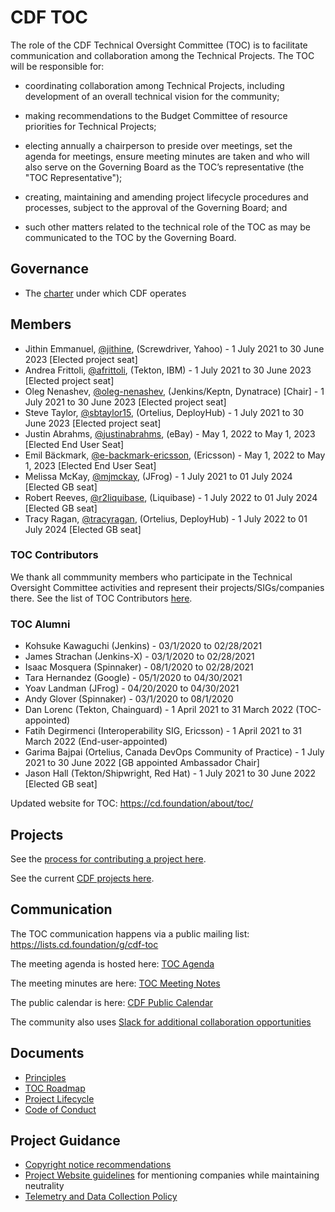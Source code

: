 # CDF TOC

The role of the CDF Technical Oversight Committee (TOC) is to facilitate communication and collaboration among the Technical Projects. The TOC will be responsible for:

- coordinating collaboration among Technical Projects, including development of an overall technical vision for the community;

- making recommendations to the Budget Committee of resource priorities for Technical Projects;

- electing annually a chairperson to preside over meetings, set the agenda for meetings, ensure meeting minutes are taken and who will also serve on the Governing Board as the TOC’s representative (the "TOC Representative");

- creating, maintaining and amending project lifecycle procedures and processes, subject to the approval of the Governing Board; and

- such other matters related to the technical role of the TOC as may be communicated to the TOC by the Governing Board.

## Governance

* The [charter](https://github.com/cdfoundation/charter/blob/master/CHARTER.md) under which CDF operates

## Members

* Jithin Emmanuel, [@jithine](https://github.com/jithine), (Screwdriver, Yahoo) - 1 July 2021 to 30 June 2023 [Elected project seat]
* Andrea Frittoli, [@afrittoli](https://github.com/afrittoli), (Tekton, IBM) - 1 July 2021 to 30 June 2023 [Elected project seat]
* Oleg Nenashev, [@oleg-nenashev](https://github.com/oleg-nenashev), (Jenkins/Keptn, Dynatrace) [Chair] - 1 July 2021 to 30 June 2023 [Elected project seat]
* Steve Taylor, [@sbtaylor15](https://github.com/sbtaylor15), (Ortelius, DeployHub) -  1 July 2021 to 30 June 2023 [Elected project seat]
* Justin Abrahms, [@justinabrahms](https://github.com/justinabrahms), (eBay) - May 1, 2022 to May 1, 2023 [Elected End User Seat]
* Emil Bäckmark, [@e-backmark-ericsson](https://github.com/e-backmark-ericsson), (Ericsson) - May 1, 2022 to May 1, 2023 [Elected End User Seat]
* Melissa McKay, [@mjmckay](https://github.com/mjmckay), (JFrog) - 1 July 2021 to 01 July 2024 [Elected GB seat]
* Robert Reeves, [@r2liquibase](https://github.com/r2liquibase),  (Liquibase) - 1 July 2022 to 01 July 2024 [Elected GB seat]
* Tracy Ragan, [@tracyragan](https://github.com/tracyragan), (Ortelius, DeployHub) - 1 July 2022 to 01 July 2024 [Elected GB seat]

### TOC Contributors

We thank all commmunity members who participate in the Technical Oversight Committee activities
and represent their projects/SIGs/companies there.
See the list of TOC Contributors [here](./CONTRIBUTORS.md).

### TOC Alumni
* Kohsuke Kawaguchi (Jenkins) - 03/1/2020 to 02/28/2021
* James Strachan (Jenkins-X) - 03/1/2020 to 02/28/2021
* Isaac Mosquera (Spinnaker) - 08/1/2020 to 02/28/2021
* Tara Hernandez (Google) - 05/1/2020 to 04/30/2021
* Yoav Landman (JFrog) - 04/20/2020 to 04/30/2021
* Andy Glover (Spinnaker) - 03/1/2020 to 08/1/2020
* Dan Lorenc (Tekton, Chainguard) - 1 April 2021 to 31 March 2022 (TOC-appointed)
* Fatih Degirmenci (Interoperability SIG, Ericsson) - 1 April 2021 to 31 March 2022 (End-user-appointed)
* Garima Bajpai (Ortelius, Canada DevOps Community of Practice) - 1 July 2021 to 30 June 2022 [GB appointed Ambassador Chair]
* Jason Hall (Tekton/Shipwright, Red Hat) -  1 July 2021 to 30 June 2022 [Elected GB seat]

Updated website for TOC: https://cd.foundation/about/toc/

## Projects

See the [process for contributing a project here](https://github.com/cdfoundation/toc/blob/master/PROJECT_LIFECYCLE.md).

See the current [CDF projects here](https://cd.foundation/projects/).

## Communication

The TOC communication happens via a public mailing list: https://lists.cd.foundation/g/cdf-toc

The meeting agenda is hosted here: [TOC Agenda](https://docs.google.com/document/d/1uBHar55fTInWF9Li4t0lyG3tTC8BRLU0FfBfsgk_Jrs/edit?ts=5c9580be#heading=h.en8cy6hno0c6)

The meeting minutes are here: [TOC Meeting Notes](docs/TOC_Meeting_Notes.md)

The public calendar is here: [CDF Public Calendar](https://calendar.google.com/calendar/embed?src=linuxfoundation.org_mhf0kmgedn67ihni8r129avp24%40group.calendar.google.com&ctz=America%2FLos_Angeles)

The community also uses [Slack for additional collaboration opportunities](https://join.slack.com/t/cdeliveryfdn/shared_invite/zt-nwc0jjd0-G65oEpv5ynFfPD5oOX5Ogg)

## Documents
* [Principles](PRINCIPLES.md)
* [TOC Roadmap](https://github.com/cdfoundation/toc/projects/7)
* [Project Lifecycle](PROJECT_LIFECYCLE.md)
* [Code of Conduct](https://github.com/cdfoundation/.github/blob/main/CODE_OF_CONDUCT.md)

## Project Guidance

* [Copyright notice recommendations](https://github.com/cdfoundation/foundation/blob/master/copyright.md)
* [Project Website guidelines](https://github.com/cdfoundation/foundation/blob/master/project-website-guidelines.md) for mentioning companies while maintaining neutrality
* [Telemetry and Data Collection Policy](https://www.linuxfoundation.org/en/telemetry-data-policy/)
